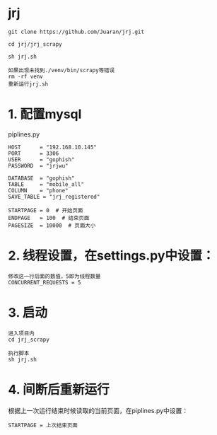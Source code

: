 # jrj

```
git clone https://github.com/Juaran/jrj.git

cd jrj/jrj_scrapy

sh jrj.sh

如果出现未找到./venv/bin/scrapy等错误
rm -rf venv
重新运行jrj.sh
```

# 1. 配置mysql
piplines.py
```
HOST      = "192.168.10.145"
PORT      = 3306
USER      = "gophish"
PASSWORD  = "jrjwu"

DATABASE  = "gophish"
TABLE     = "mobile_all"
COLUMN    = "phone"
SAVE_TABLE = "jrj_registered"

STARTPAGE = 0  # 开始页面
ENDPAGE   = 100  # 结束页面
PAGESIZE  = 10000  # 页面大小
```

# 2. 线程设置，在settings.py中设置：
```
修改这一行后面的数值，5即为线程数量
CONCURRENT_REQUESTS = 5
```

# 3. 启动
```
进入项目内
cd jrj_scrapy

执行脚本
sh jrj.sh
```

# 4. 间断后重新运行
根据上一次运行结束时候读取的当前页面，在piplines.py中设置：
```
STARTPAGE = 上次结束页面
```
